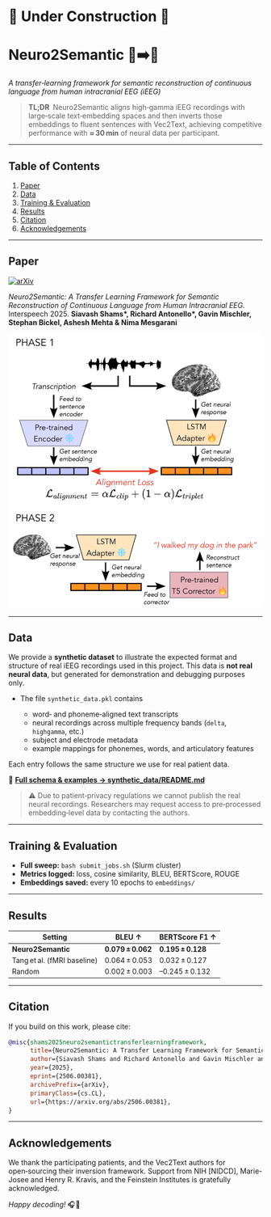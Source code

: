 # 🚧 Under Construction 🚧

# Neuro2Semantic 🧠➡️💬

*A transfer‑learning framework for semantic reconstruction of continuous language from human intracranial EEG (iEEG)*

> **TL;DR** Neuro2Semantic aligns high‑gamma iEEG recordings with large‑scale text‑embedding spaces and then inverts those embeddings to fluent sentences with Vec2Text, achieving competitive performance with **≈ 30 min** of neural data per participant.

---


## Table of Contents

1. [Paper](#paper)
2. [Data](#data)
3. [Training & Evaluation](#training--evaluation)
4. [Results](#results)
5. [Citation](#citation)
6. [Acknowledgements](#acknowledgements)

---

## Paper

[![arXiv](https://img.shields.io/badge/arXiv-2506.00381-b31b1b.svg)](https://arxiv.org/abs/2506.00381)

*Neuro2Semantic: A Transfer Learning Framework for Semantic Reconstruction of Continuous Language from Human Intracranial EEG.* Interspeech 2025.
**Siavash Shams\*, Richard Antonello\*, Gavin Mischler, Stephan Bickel, Ashesh Mehta & Nima Mesgarani**

<img src="docs/Fig1.png" alt="Figure 2A from the paper" width="500"/>

---

## Data

We provide a **synthetic dataset** to illustrate the expected format and structure of real iEEG recordings used in this project. This data is **not real neural data**, but generated for demonstration and debugging purposes only.

* The file `synthetic_data.pkl` contains

  * word‑ and phoneme‑aligned text transcripts
  * neural recordings across multiple frequency bands (`delta`, `highgamma`, etc.)
  * subject and electrode metadata
  * example mappings for phonemes, words, and articulatory features

Each entry follows the same structure we use for real patient data.

📄 **[Full schema & examples → synthetic\_data/README.md](synthetic_data/README.md)**

> ⚠️ Due to patient‑privacy regulations we cannot publish the real neural recordings. Researchers may request access to pre‑processed embedding‑level data by contacting the authors.

---

## Training & Evaluation

* **Full sweep:** `bash submit_jobs.sh` (Slurm cluster)
* **Metrics logged:** loss, cosine similarity, BLEU, BERTScore, ROUGE
* **Embeddings saved:** every 10 epochs to `embeddings/`

---

## Results

| Setting                     | BLEU ↑            | BERTScore F1 ↑    |
| --------------------------- | ----------------- | ----------------- |
| **Neuro2Semantic**          | **0.079 ± 0.062** | **0.195 ± 0.128** |
| Tang et al. (fMRI baseline) | 0.064 ± 0.053     | 0.032 ± 0.127     |
| Random                      | 0.002 ± 0.003     | –0.245 ± 0.132    |


---

## Citation

If you build on this work, please cite:

```bibtex
@misc{shams2025neuro2semantictransferlearningframework,
      title={Neuro2Semantic: A Transfer Learning Framework for Semantic Reconstruction of Continuous Language from Human Intracranial EEG}, 
      author={Siavash Shams and Richard Antonello and Gavin Mischler and Stephan Bickel and Ashesh Mehta and Nima Mesgarani},
      year={2025},
      eprint={2506.00381},
      archivePrefix={arXiv},
      primaryClass={cs.CL},
      url={https://arxiv.org/abs/2506.00381}, 
}
```

---

## Acknowledgements

We thank the participating patients, and the Vec2Text authors for open‑sourcing their inversion framework. Support from NIH \[NIDCD], Marie-Josee and Henry R. Kravis, and the Feinstein Institutes is gratefully acknowledged.

*Happy decoding!* 🎧📝

